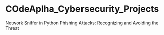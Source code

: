 # COdeAplha_Cybersecurity_Projects
Network Sniffer in Python
Phishing Attacks: Recognizing and Avoiding the Threat
